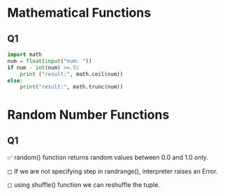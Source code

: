 # Mathematical Functions


## Q1


```python
import math
num = float(input("num: "))
if num - int(num) >=.5:
    print ("result:", math.ceil(num))
else:
    print("result:", math.trunc(num))
```

# Random Number Functions

## Q1

✅ random() function returns random values between 0.0 and 1.0 only.

◻ If we are not specifying step in randrange(), interpreter raises an Error.

◻ using shuffle() function we can reshuffle the tuple.
